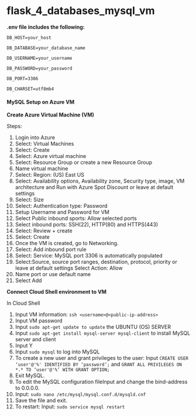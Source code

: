 # flask_4_databases_mysql_vm

**.env file includes the following:**

`DB_HOST=your_host`

`DB_DATABASE=your_database_name`

`DB_USERNAME=your_username`

`DB_PASSWORD=your_password`

`DB_PORT=3306`

`DB_CHARSET=utf8mb4`



#### **MySQL Setup on Azure VM**

**Create Azure Virtual Machine (VM)**

Steps:
1. Login into Azure
2. Select: Virtual Machines 
3. Select: Create 
4. Select: Azure virtual machine
5. Select: Resource Group or create a new Resource Group
6. Name virtual machine
7. Select: Region: (US) East US
8. Select: Availability options, Availability zone, Security type, image, VM architecture and Run with Azure Spot Discount or leave at default settings
9. Select: Size
10. Select: Authentication type: Password 
11. Setup Username and Password for VM
12. Select Public inbound sports: Allow selected ports 
13. Select inbound ports: SSH(22), HTTP(80) and HTTPS(443) 
14. Select: Review + create 
15. Select: Create
16. Once the VM is created, go to Networking. 
17. Select: Add inbound port rule 
18. Select: Service: MySQL port 3306 is automatically populated
19. Select:Source, source port ranges, destination, protocol, priority or leave at default settings
Select Action: Allow
20. Name port or use default name
21. Select  Add

**Connect Cloud Shell environment to VM** 

In Cloud Shell
1. Input VM information: `ssh <username>@<public-ip-address>` 
2. Input VM password 
3. Input `sudo apt-get update to update` the UBUNTU (OS) SERVER 
4. Input `sudo apt-get install mysql-server mysql-client` to install MySQL server and client 
5. Input Y 
6. Input `sudo mysql` to log into MySQL
7. To create a new user and grant privileges to the user: Input `CREATE USER ‘user'@'%' IDENTIFIED BY ‘password’;` and `GRANT ALL PRIVILEGES ON *.* TO ‘user'@'%’ WITH GRANT OPTION;`
8. Exit MySQL.
9. To edit the MySQL configuration fileInput and change the bind-address to 0.0.0.0. 
10. Input: `sudo nano /etc/mysql/mysql.conf.d/mysqld.cnf` 
11. Save the file and exit.
12. To restart: Input: `sudo service mysql restart` 

